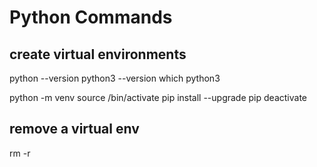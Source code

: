 # Python Commands

## create virtual environments

python --version
python3 --version
which python3

python -m venv <directory>
source <directory>/bin/activate
pip install --upgrade pip
deactivate

## remove a virtual env

rm -r <directory>

